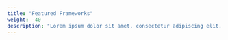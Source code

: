 ```yaml
---
title: "Featured Frameworks"
weight: -40
description: "Lorem ipsum dolor sit amet, consectetur adipiscing elit. Suspendisse tortor augue, tincidunt a est quis, ullamcorper feugiat odio. Donec molestie, nunc vitae placerat elementum, ante ligula gravida dolor, ut varius elit ipsum sed nunc. Quisque varius lacinia urna, ac consequat turpis gravida volutpat."
---
```

